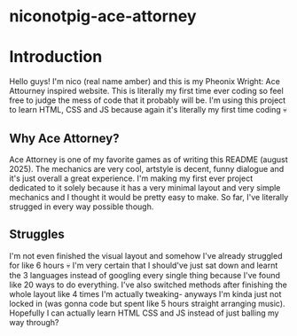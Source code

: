 # niconotpig-ace-attorney
# Introduction
Hello guys! I'm nico (real name amber) and this is my Pheonix Wright: Ace Attourney inspired website. This is literally my first time ever coding so feel free to judge the mess of code that it probably will be. I'm using this project to learn HTML, CSS and JS because again it's literally my first time coding 💀 

## Why Ace Attorney?
Ace Attorney is one of my favorite games as of writing this README (august 2025). The mechanics are very cool, artstyle is decent, funny dialogue and it's just overall a great experience. I'm making my first ever project dedicated to it solely because it has a very minimal layout and very simple mechanics and I thought it would be pretty easy to make. So far, I've literally strugged in every way possible though. 

## Struggles
I'm not even finished the visual layout and somehow I've already struggled for like 6 hours 💀 I'm very certain that I should've just sat down and learnt the 3 languages instead of googling every single thing because I've found like 20 ways to do everything. I've also switched methods after finishing the whole layout like 4 times I'm actually tweaking- anyways I'm kinda just not locked in (was gonna code but spent like 5 hours straight arranging music). Hopefully I can actually learn HTML CSS and JS instead of just balling my way through?

## 

